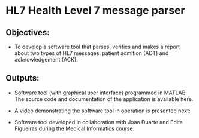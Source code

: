 # HL7 Health Level 7 message parser


## Objectives:
- To develop a software tool that parses, verifies and makes a report about two types of HL7 messages: patient admition (ADT) and acknowledgement (ACK).


## Outputs:
- Software tool (with graphical user interface) programmed in MATLAB. The source code and documentation of the application is available here.
- A video demonstrating the software tool in operation is presented next:


- Software tool developed in collaboration with Joao Duarte and Edite Figueiras during the Medical Informatics course.
